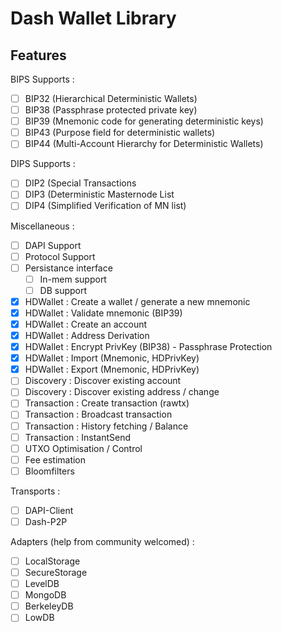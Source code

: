 # Dash Wallet Library

## Features

BIPS Supports :

- [ ] BIP32 (Hierarchical Deterministic Wallets)
- [ ] BIP38 (Passphrase protected private key)
- [ ] BIP39 (Mnemonic code for generating deterministic keys)
- [ ] BIP43 (Purpose field for deterministic wallets)
- [ ] BIP44 (Multi-Account Hierarchy for Deterministic Wallets)

DIPS Supports :

- [ ] DIP2 (Special Transactions
- [ ] DIP3 (Deterministic Masternode List
- [ ] DIP4 (Simplified Verification of MN list)

Miscellaneous :

- [ ] DAPI Support
- [ ] Protocol Support
- [ ] Persistance interface
    - [ ] In-mem support
    - [ ] DB support
- [x] HDWallet : Create a wallet / generate a new mnemonic
- [x] HDWallet : Validate mnemonic (BIP39)
- [x] HDWallet : Create an account
- [x] HDWallet : Address Derivation
- [x] HDWallet : Encrypt PrivKey (BIP38) - Passphrase Protection
- [x] HDWallet : Import (Mnemonic, HDPrivKey)
- [x] HDWallet : Export (Mnemonic, HDPrivKey)
- [ ] Discovery : Discover existing account
- [ ] Discovery : Discover existing address / change
- [ ] Transaction : Create transaction (rawtx)
- [ ] Transaction : Broadcast transaction
- [ ] Transaction : History fetching / Balance
- [ ] Transaction : InstantSend
- [ ] UTXO Optimisation / Control
- [ ] Fee estimation
- [ ] Bloomfilters

Transports :

- [ ] DAPI-Client
- [ ] Dash-P2P

Adapters (help from community welcomed) :

- [ ] LocalStorage
- [ ] SecureStorage
- [ ] LevelDB
- [ ] MongoDB
- [ ] BerkeleyDB
- [ ] LowDB
